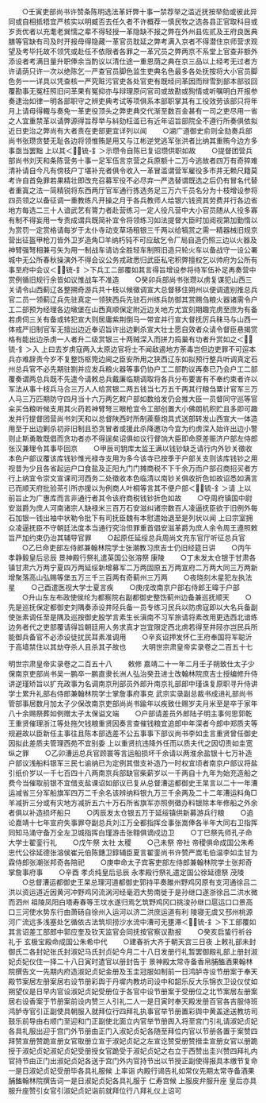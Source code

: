 <!-- { "loadSidebar": true } -->
　　○壬寅吏部尚书许赞条陈明选法革奸弊十事一禁荐举之滥近抚按举劾或彼此异同或自相抵牾宜严核实以明臧否去任久者不许概荐一慎民牧之选各县正官取科目或岁贡优者以充耄老巽懦之辈不得轻授一革隐缺不报之弊在外州县佐贰及王府良医典膳等官缺有司及时开报毋得隐藏一革官员耽延之弊考满入京者不得潜住京师营求观望及考毕托故不领凭或赴任不依限者各罪之一革冗员之弊两京不系堂上官查非额外添设者考满日量升职俸余当酌议以清仕途一重恩荫之典在京三品以上经考无过者方许请荫只许一次以绝陈乞一严查官员脚色监生吏典名色最多各处抚按将大小官员脚色务一一详具以凭查核一严究赃污官吏各处官吏有既经问革因而辩雪到部本部驳回覆勘事无冤枉照旧问革果有冤抑亦与辩理原问官司或故勘或狥情或听嘱明白开报参奏逮治如律一明各部职守之辨吏典考试等项俱系本部职掌其有工役效劳该部只将年月上请毋得輙与奏免一革吏役顶头之弊吏典交代渐至数百金甚有一司之吏尽用一省之人宜重禁革以请弊源得旨荐举与紏劾枉滥已有近年诏旨部院全不遵行所奏俱依拟近日吏治之弊尚有大者责在吏部更宜详列以闻
　　○湖广道御史俞则全劾奏兵部尚书张瓒贪婪无耻各边将领惟贿是用又与江彬逆党逃军张洪者比纳其重贿今边方多事亟当罢黜  上以其＜锍-釒＞示瓒令自陈已复诏瓒供职如故
　　○提督团营兵部尚书刘天和条陈营务十事一足军伍言京营之兵原额十二万今逃故者四万有奇猝难清补请自今凡有傍枝户丁堪补充者俱令收入一革冒滥谓营军雇役多市井无赖尺籍莫考许自首免罪若果精壮即改充召募军役不必尽弃一严选替谓既选之后仍有冒名代替者重寘之法一简精锐将东西两厅官军通行拣选务足三万六千员名分为十枝增设参将四员领之以备征调一重教练凡开操之月于各兵教师人给银六钱资其劳费并行各边省地方每选二三十人谙武艺有膂力者赴营练习一定人役凡营中大小官员随从人役多寡有制不得妄用一专责成谓兵既简补宜令将领练习如法提督大臣时加阅视第加勤惰以为赏罚一定赏格请每岁于太仆寺动支草场租银三千两以给犒赏之需一精器械旧规京营出征盔甲枪刀皆外卫岁造角□羊纳朽钝不可应敌乞令厂局自造仍照三边以火器及神臂强弩相兼弓矢为用一制战车请访全胜轻车制照旧造只轮火车以备战守一设公署城中无公所春秋操演外不得会议公务戎政悉归武臣私宅积弊擅权乞以帅府为公所有事至府中会议＜锍-釒＞下兵工二部覆如其言得旨增设参将待军伍补足再奏营中赏例循旧规行余皆如议惟战车不准造
　　○癸卯兵部尚书张瓒以虏复谋犯山西三关请令山西蓟辽各整搠奇游兵共十枝以候徵调宣大总督移住朔州以便调遣别推总兵官二员一领蓟辽兵先驻真定一领狭西兵先驻石州练兵防御其赏赐刍粮火器诸需令户工二部预为经理各边墩堡在山西真顺保定附近边关地方尤宜刻期趣完虏至庶为有备若虏伺三关有备或转犯宣大则居庸紫荆倒马一带宜并行宣大督抚厉兵秣马与山西一体戒严旧制官军无擅出边近奉诏旨许出边剿杀宣大壮士愿自效者众请令督臣悬揭赏格有能出边杀虏一人者升二级赏银三十两贼深入而拼力捣巢有功者升赏如之＜锍-釒＞入  上曰去岁虏寇两入太原边官将士不闻敌遏地方荼毒岂但边吏罪不可逭本兵亦难辞责今岁不复整饬枢筦边阃之臣安所用之狭西辽东如拟预行整兵听调真定石州总兵官不必先期驻劄并应发兵粮火器等事仍协户工二部酌议再奏已乃会户工二部覆奏谓两总兵既不先遣今请敕总兵戴廉临期调取将各兵分布要害有不奉约束者许以军法从事十枝兵马合三万人人给赏银二两五钱当七万五千两其行粮刍粟计官军三万人马三万匹期防守四月当十六万两乞敕户部如数给发仍会推大臣一员督同守巡等官籴买刍粮听候支用其火药若神臂弩三眼枪宜令工部创置大小佛朗机积贮且多即可趣发并行提督团营尚书刘天和以总督陕西时所制蒺藜炮具式送部转发山西宣大一体造用至于出边剿杀初非旧制且恐贪冒者或援此杀降邀功今宜为约虏深入始许出边小警则止斯勇敢既倡而贪功者亦不得逞矣诏俱如议行督饷大臣即命原差赈济户部左侍郎张汉兼理令其事毕回京
　　○甲辰司钥库太监王满以钱钞缺乏请行内外钞关徵收本色户部议覆该库钱钞惟光禄寺支用为多今该寺已按季于户部关支则该库钱钞之用视昔为少且各省起运户口食盐及正阳九门门摊商税不下千余万而户部召商招买者方行上纳宜令崇文宣课司河西务二处徵收本色临清以南钞关俱收折色如故诏悉如满言已而顺天府批验茶引所亦援以为例商人叶桐等言其不便户部＜锍-釒＞请  上以前旨止为广惠库而言非通行者其令该府商税钱钞折色如故
　　○夺周府镇国中尉安滋爵为庶人河南诸宗人缺禄米三百万石安滋纠诸宗数百人凌逼抚臣欲于旧例外每石加银一钱出袖中状勒令批下有司抚臣魏有本慰遣始退至是列状以闻  上曰宗室拥众凌逼抚臣不守朝廷法度本当通行究治但罪重首倡安滋革爵为庶人余令周王遵照敕旨严加约束仍治其辅导官罪
　　○起原任延绥总兵周尚文充东官厅听征总兵官
　　○乙巳命吏部左侍郎兼翰林院学士张潮教习庶吉士仍旧经筵日讲
　　○丙午  孝静毅皇后忌辰  景神殿行祭礼遣英国公张溶祭  康陵
　　○丁未发太仓银于甘肃各镇甘肃六万两宁夏四万两延绥新增募军二万两固原五万两宣府二万两大同三万两新增聚落高山弘赐等堡五万三千三百两有奇蓟州三万两
　　○夜晓刻木星犯左执法星
　　○己酉遣医视大学士夏言疾
　　○庚戌改南京户部右侍郎王暐于户部
　　○升山东左布政使侯纶为都察院右副都御史整饬蓟州边备兼巡抚顺天
　　○先是巡抚保定都御史刘隅奏添设井陉兵备一员专练习民兵以防虏寇即以大名兵备副使张素调任至是隅及巡按御史殷学言素生长滇南不习军旅请将素改用更选西北谙练边务者代之吏部覆请得旨朝廷用人务求真才岂宜限定西北虏若得至井陉亦岂民兵所能御兵备官不必添设徒扰民耳素准调用
　　○辛亥诏押发怀仁王府奉国将军聪沂于高墙禁住以其劫夺杀人且杀其子故也
　　大明世宗肃皇帝实录卷之二百五十七


明世宗肃皇帝实录卷之二百五十八
　　敕修  嘉靖二十一年二月壬子朔致仕太子少保南京吏部尚书吴一鹏卒一鹏直隶长洲人弘治癸丑进士改翰林院庶吉士授编修升侍讲逆瑾矫旨以扩充政事为名调南京刑部员外郎升南京礼部郎中瑾诛复原职寻升侍讲学士累升礼部右侍郎兼翰林院学士掌詹事府事克  武宗实录副总裁书成进礼部尚书管部事居数月加太子少保改南京吏部尚尚书踰年以疾致仕赐岁夫月米至是卒于家年八十余赐祭葬如例赠太子太保谥文端
　　○户部请差员外郎陆子明主事何思郭乾王重贤催理浙江等处拖欠钱粮重贤因奏言查催钱粮宜追郎中年深者今郎中郑质夫等规避故以臣新任主事往且陈本部选差不公五事事下部议尚书李如圭言重贤曾任御史因拟此差质夫管理西苑不宜别委  上以重贤抗违降外任而以质夫代之因切责如圭宽纵之罪
　　○乙卯漕运总兵官顾寰等言运船损坏千余请以两淮余盐银十七万补造户部议浅船料银军三民七谕纳已为定例其借支补造乃一时权宜顷者南京户部议将盐引纸价岁以一千七百四十八两南京兵部缺官柴薪岁以一千两自十九年为始充造船之费今当催取前银不宜借支盐课诏如部议已复从总督漕运都御史王杲言以二十一年漕运减省三分军船旗军四万二千余名该辨纳料银九万三千余两及二十二年漕运料角□羊减折三分或有灾地方减折五六十万石所省旗军亦照例徵办料银除本年修船之外余者俱以补造损坏船只
　　○丙辰发太仓银五万于延绥镇供新募游兵行粮
　　○追论嘉靖十七年宣府失事罪夺副总兵刘江万全都指挥佥事张嵩俸各半年大同右卫指挥同知马涌守备万全左卫城指挥白瑾游击张翱俱谪戍边卫
　　○丁巳祭先师孔子命大学士翟銮行礼
　　○戊午祭  太社  太稷
　　○己未祭  帝社  帝稷俱命成国公朱希忠代公徐延德张溶侯崔元伯陈鏸卫錞辅臣夏言翟銮尚书许赞严嵩毛伯温李如圭甘为霖侍郎张潮张邦奇各陪祀
　　○庚申命太子宾客吏部左侍郎兼翰林院学士张邦奇掌詹事府事
　　○辛酉  孝贞纯皇后忌辰  永孝殿行祭礼遣定国公徐延德祭  茂陵
　　○总督漕运都御史王杲总理河道都御史郭持平奏雎州野鸡冈原有支河通徐吕二洪以资运道近因黄河冲野鸡冈流涡河经毫泗大势南徙于是孙继口遂浙徐吕二洪水微而泗州  祖陵凤阳白塔寿春等王坟水遂归焉乞筑野鸡冈口挑浚孙继口扈运口口景高口三河使水势东行由萧砀自徐州入运河以济二洪庶运道有利  陵寝无虞又邳州桃源河广流远多浅塞处乞循依古法筑坝捞沙水流中漕可无壅滞＜锍-釒＞下工部覆如其言诏差工部郎中郭应奎及钦天监官会同抚按官察议勘报
　　○癸亥启蛰行祈谷礼于  玄极宝殿命成国公朱希中代
　　○建春祈大齐于朝天宫三日夜  上敕礼部未封御氏二各封妃张氏封淑妃马氏封贞妃今月二十八日发册行礼暂罢御殿礼部上册封淑妃贞妃仪住一择二十八日寅时遣官以册封告于  景神殿太常寺备香帛脯醢酒果翰林院撰告文一先期内府造淑妃贞妃金册及玉圭冠服如制前一日鸿胪寺设节册案于奉天殿节案居左册案居右设节册彩舆于丹墀内教坊司设中和韶乐反大乐锦衣卫设仪仗如朔望仪是日早内官设淑妃贞妃受册位于各官中设节册案于受册位之北节案居左册案居右设香案于节册案前设内赞三人引礼二人一是日寅时奉天殿发册百官各吉服侍班鸿胪寺官引正副使具朝服入就拜位行四拜礼执事官举节册置彩舆中黄盖途送教坊司鼓乐前导由右顺门至迎和门正副使北面立内官举节册舆入将至宫门引礼请淑妃贞妃各具礼服出迎于宫门外节册由正门入淑妃贞妃各随至拜位内官以节册各置于案赞四拜赞宣册赞跪宣册女官取册立宣于淑妃贞妃之左宣讫赞受册赞搢圭宣册女官以册跪授于淑妃贞妃淑妃贞妃受册授女官跪受于淑妃贞妃之右立于西赞出圭兴赞四拜礼内官持节由正门出淑妃贞妃各送于宫门外内官持节出以节授正副使得报具本缴节复命一是日淑妃贞妃受册毕各具礼服候  上率诣  内殿行谒告礼如常仪先期太常寺备酒果脯醢翰林院撰告词一是日淑妃贞妃各具礼服于  仁寿宫候  上服皮弁服升座  皇后亦具服升座赞引女官引淑妃贞妃诣前就拜位行八拜礼仪上诏可
